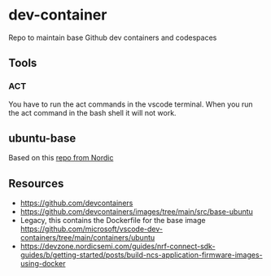 # dev-container

Repo to maintain base Github dev containers and codespaces

## Tools

### ACT

You have to run the act commands in the vscode terminal. When you run the act command in the bash shell it will not work.

## ubuntu-base

Based on this [repo from Nordic](https://github.com/NordicPlayground/nrf-docker)

## Resources

* <https://github.com/devcontainers>
* <https://github.com/devcontainers/images/tree/main/src/base-ubuntu>
* Legacy, this contains the Dockerfile for the base image
   <https://github.com/microsoft/vscode-dev-containers/tree/main/containers/ubuntu>
* <https://devzone.nordicsemi.com/guides/nrf-connect-sdk-guides/b/getting-started/posts/build-ncs-application-firmware-images-using-docker>

